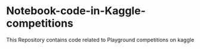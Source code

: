 # Notebook-code-in-Kaggle-competitions
This Repository contains code related to Playground competitions on kaggle
